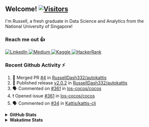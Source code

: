 <h2>Welcome! <a href="https://github.com/RussellDash332"> <img src="https://visitor-badge.laobi.icu/badge?page_id=RussellDash332" alt="Visitors"></a></h2>

<!--
[![Typing SVG](https://readme-typing-svg.herokuapp.com?font=Ubuntu&color=DD58C1&multiline=true&lines=Currently+coding+for+fun...;but+also+for+a+better+future!)](https://github.com/DenverCoder1/readme-typing-svg)
-->

I'm Russell, a fresh graduate in Data Science and Analytics from the National University of Singapore!

<h3>Reach me out 👍</h3>
<p>
<a href="https://www.linkedin.com/in/nicholasrussellsaerang/">
  <img alt="LinkedIn" src="https://img.shields.io/badge/linkedin%20-%230077B5.svg?&style=for-the-badge&logo=linkedin&logoColor=white"/>
</a>
<a href="https://medium.com/@russellsaerang">
  <img alt="Medium" src="https://img.shields.io/badge/Medium-%23000000.svg?style=for-the-badge&logo=Medium&logoColor=white"/>
</a>
<a href="https://www.kaggle.com/russellsaerang">
  <img alt="Kaggle" src="https://img.shields.io/badge/Kaggle-20BEFF?style=for-the-badge&logo=Kaggle&logoColor=white"/>
</a>
<a href="https://www.hackerrank.com/russellsaerang">
  <img alt="HackerRank" src="https://img.shields.io/badge/-Hackerrank-2EC866?style=for-the-badge&logo=HackerRank&logoColor=white"/>
</a>
</p>

<h3>Recent Github Activity ⚡</h3>

<!--START_SECTION:activity-->
1. 🎉 Merged PR [#4](https://github.com/RussellDash332/autokattis/pull/4) in [RussellDash332/autokattis](https://github.com/RussellDash332/autokattis)
2. 🚀 Published release [v2.0.2](https://github.com/RussellDash332/autokattis/releases/tag/v2.0.2) in [RussellDash332/autokattis](https://github.com/RussellDash332/autokattis)
3. 🗣 Commented on [#361](https://github.com/los-cocos/cocos/issues/361#issuecomment-2450527209) in [los-cocos/cocos](https://github.com/los-cocos/cocos)
4. ❗ Opened issue [#361](https://github.com/los-cocos/cocos/issues/361) in [los-cocos/cocos](https://github.com/los-cocos/cocos)
5. 🗣 Commented on [#34](https://github.com/Kattis/kattis-cli/issues/34#issuecomment-2408610978) in [Kattis/kattis-cli](https://github.com/Kattis/kattis-cli)
<!--END_SECTION:activity-->

<details>
  <summary>
    <b>GitHub Stats</b>
  </summary>
  <a href="https://github.com/RussellDash332/">
  <img align="center" src="https://github-readme-stats.vercel.app/api?username=RussellDash332&count_private=true&hide_rank=false&show_icons=true&theme=react&include_all_commits=true&title_color=dd58c1&icon_color=dd58c1&custom_title=Russell's%20GitHub%20Stats" />
  <!--
  <img align="center" src="https://github-readme-stats.vercel.app/api/top-langs/?username=RussellDash332&hide=jupyter%20notebook,html&langs_count=10&theme=react&layout=compact&exclude_repo=nusmods,russelldash332.github.io&title_color=dd58c1"/>
  -->
  </a>
</details>
<details>
  <summary>
    <b>Wakatime Stats</b>
  </summary>
  <a href="https://github.com/anuraghazra/github-readme-stats"><img src="https://github-readme-stats.vercel.app/api/wakatime?username=RussellDash332&layout=compact&theme=react&title_color=dd58c1&custom_title=My%20Wakatime%20Stats"/></a>
</details>
